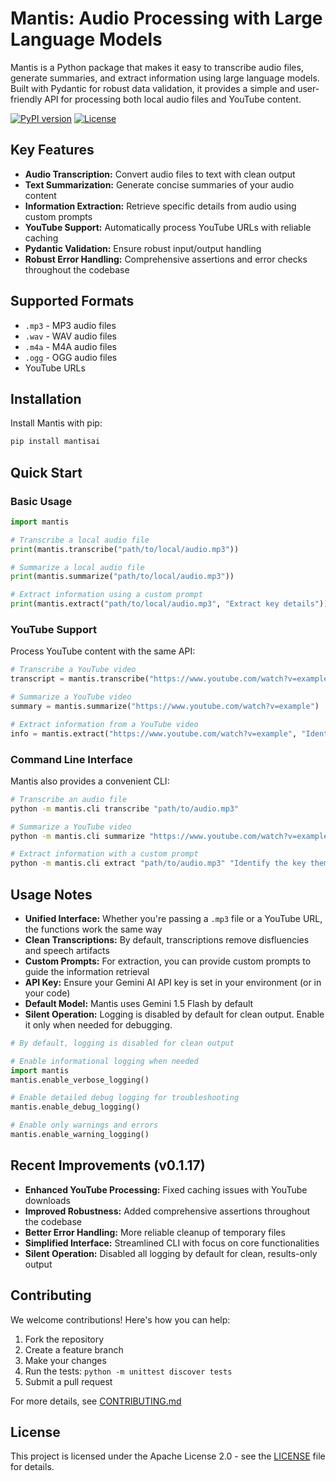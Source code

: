 # Mantis: Audio Processing with Large Language Models

Mantis is a Python package that makes it easy to transcribe audio files, generate summaries, and extract information using large language models. Built with Pydantic for robust data validation, it provides a simple and user-friendly API for processing both local audio files and YouTube content.

[![PyPI version](https://badge.fury.io/py/mantisai.svg)](https://badge.fury.io/py/mantisai)
[![License](https://img.shields.io/badge/License-Apache%202.0-blue.svg)](https://opensource.org/licenses/Apache-2.0)

## Key Features

- **Audio Transcription:** Convert audio files to text with clean output
- **Text Summarization:** Generate concise summaries of your audio content
- **Information Extraction:** Retrieve specific details from audio using custom prompts
- **YouTube Support:** Automatically process YouTube URLs with reliable caching
- **Pydantic Validation:** Ensure robust input/output handling
- **Robust Error Handling:** Comprehensive assertions and error checks throughout the codebase

## Supported Formats

- `.mp3` - MP3 audio files
- `.wav` - WAV audio files
- `.m4a` - M4A audio files
- `.ogg` - OGG audio files
- YouTube URLs

## Installation

Install Mantis with pip:

```bash
pip install mantisai
```

## Quick Start

### Basic Usage

```python
import mantis

# Transcribe a local audio file
print(mantis.transcribe("path/to/local/audio.mp3"))

# Summarize a local audio file
print(mantis.summarize("path/to/local/audio.mp3"))

# Extract information using a custom prompt
print(mantis.extract("path/to/local/audio.mp3", "Extract key details"))
```

### YouTube Support

Process YouTube content with the same API:

```python
# Transcribe a YouTube video
transcript = mantis.transcribe("https://www.youtube.com/watch?v=example")

# Summarize a YouTube video
summary = mantis.summarize("https://www.youtube.com/watch?v=example")

# Extract information from a YouTube video
info = mantis.extract("https://www.youtube.com/watch?v=example", "Identify the key themes")
```

### Command Line Interface

Mantis also provides a convenient CLI:

```bash
# Transcribe an audio file
python -m mantis.cli transcribe "path/to/audio.mp3"

# Summarize a YouTube video
python -m mantis.cli summarize "https://www.youtube.com/watch?v=example"

# Extract information with a custom prompt
python -m mantis.cli extract "path/to/audio.mp3" "Identify the key themes"
```

## Usage Notes

- **Unified Interface:** Whether you're passing a `.mp3` file or a YouTube URL, the functions work the same way
- **Clean Transcriptions:** By default, transcriptions remove disfluencies and speech artifacts
- **Custom Prompts:** For extraction, you can provide custom prompts to guide the information retrieval
- **API Key:** Ensure your Gemini AI API key is set in your environment (or in your code)
- **Default Model:** Mantis uses Gemini 1.5 Flash by default
- **Silent Operation:** Logging is disabled by default for clean output. Enable it only when needed for debugging.

```python
# By default, logging is disabled for clean output

# Enable informational logging when needed
import mantis
mantis.enable_verbose_logging()

# Enable detailed debug logging for troubleshooting
mantis.enable_debug_logging()

# Enable only warnings and errors
mantis.enable_warning_logging()
```

## Recent Improvements (v0.1.17)

- **Enhanced YouTube Processing:** Fixed caching issues with YouTube downloads
- **Improved Robustness:** Added comprehensive assertions throughout the codebase
- **Better Error Handling:** More reliable cleanup of temporary files
- **Simplified Interface:** Streamlined CLI with focus on core functionalities
- **Silent Operation:** Disabled all logging by default for clean, results-only output

## Contributing

We welcome contributions! Here's how you can help:

1. Fork the repository
2. Create a feature branch
3. Make your changes
4. Run the tests: `python -m unittest discover tests`
5. Submit a pull request

For more details, see [CONTRIBUTING.md](CONTRIBUTING.md)

## License

This project is licensed under the Apache License 2.0 - see the [LICENSE](LICENSE) file for details.

